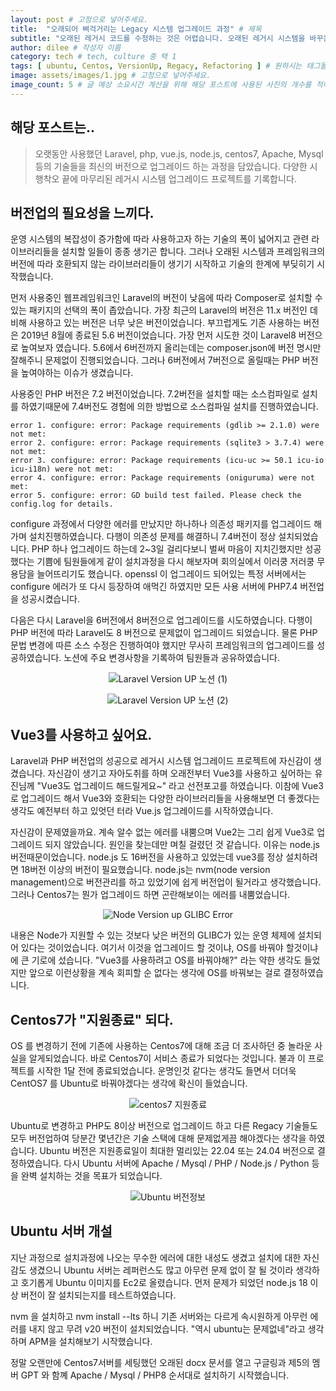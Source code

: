 ```yaml
---
layout: post # 고정으로 넣어주세요.
title:  "오래되어 삐걱거리는 Legacy 시스템 업그레이드 과정" # 제목
subtitle: "오래된 레거시 코드를 수정하는 것은 어렵습니다. 오래된 레거시 시스템을 바꾸는 것은 더 어렵습니다. 사용하고 있는 오래된 시스템을 더 오래되고 고장나기 전에 최신의 시스템으로 업그레이드 한 경험을 기술하였습니다." # 소제목으로 글 목록에서 타이틀 아래에 표기됩니다.
author: dilee # 작성자 이름
category: tech # tech, culture 중 택 1
tags: [ ubuntu, Centos, VersionUp, Regacy, Refactoring ] # 원하시는 태그들을 2~6개 넣어주세요. (띄어쓰기 X)
image: assets/images/1.jpg # 고정으로 넣어주세요.
image_count: 5 # 글 예상 소요시간 계산을 위해 해당 포스트에 사용된 사진의 개수를 적어주세요.
---
```


<!--
개요와 중제목 사이에는 한줄 띄워주시고, 중제목과 중제목 사이에는 두줄 띄워주세요.
문단을 나눌때는 한줄 띄워주세요.
-->

## 해당 포스트는..
> 오랫동안 사용했던 Laravel, php, vue.js, node.js, centos7, Apache, Mysql 등의 기술들을 최신의 버전으로 업그레이드 하는 과정을 담았습니다. 다양한 시행착오 끝에 마무리된 레거시 시스템 업그레이드 프로젝트를 기록합니다.

## 버전업의 필요성을 느끼다.
운영 시스템의 복잡성이 증가함에 따라 사용하고자 하는 기술의 폭이 넓어지고 관련 라이브러리들을 설치할 일들이 종종 생기곤 합니다. 그러나 오래된 시스템과 프레임워크의 버전에 따라 호환되지 않는 라이브러리들이 생기기 시작하고 기술의 한계에 부딪히기 시작했습니다.

먼저 사용중인 웹프레임워크인 Laravel의 버전이 낮음에 따라 Composer로 설치할 수 있는 패키지의 선택의 폭이 좁았습니다. 가장 최근의 Laravel의 버전은 11.x 버전인 데 비해 사용하고 있는 버전은 너무 낮은 버전이었습니다. 부끄럽게도 기존 사용하는 버전은 2019년 8월에 종료된 5.6 버전이었습니다. 가장 먼저 시도한 것이 Laravel8 버전으로 높여보자 였습니다. 5.6에서 6버전까지 올리는데는
composer.json에 버전 명시만 잘해주니 문제없이 진행되었습니다. 그러나 6버전에서 7버전으로 올릴때는 PHP 버전을 높여야하는 이슈가 생겼습니다.

사용중인 PHP 버전은 7.2 버전이었습니다. 7.2버전을 설치할 때는 소스컴파일로 설치를 하였기때문에 7.4버전도 경험에 의한 방법으로 소스컴파일 설치를 진행하였습니다.
```
error 1. configure: error: Package requirements (gdlib >= 2.1.0) were not met:
error 2. configure: error: Package requirements (sqlite3 > 3.7.4) were not met:
error 3. configure: error: Package requirements (icu-uc >= 50.1 icu-io icu-i18n) were not met:
error 4. configure: error: Package requirements (oniguruma) were not met:
error 5. configure: error: GD build test failed. Please check the config.log for details.
```
configure 과정에서 다양한 에러를 만났지만 하나하나 의존성 패키지를 업그레이드 해가며 설치진행하였습니다. 다행이 의존성 문제를 해결하니 7.4버전이 정상 설치되었습니다. PHP 하나 업그레이드 하는데 2~3일 걸리다보니 벌써 마음이 지치긴했지만 성공했다는 기쁨에 팀원들에게 같이 설치과정을 다시 해보자며 회의실에서 이러쿵 저러쿵 무용담을 늘어뜨리기도 했습니다. openssl 이 업그레이드 되어있는 특정 서버에서는 configure 에러가 또 다시 등장하여 애먹긴 하였지만 모든 사용 서버에 PHP7.4 버전업을 성공시켰습니다.

다음은 다시 Laravel을 6버전에서 8버전으로 업그레이드를 시도하였습니다. 다행이 PHP 버전에 따라 Laravel도 8 버전으로 문제없이 업그레이드 되었습니다. 물론 PHP 문법 변경에 따른 소스 수정은 진행하여야 했지만 무사히 프레임워크의 업그레이드를 성공하였습니다. 노션에 주요 변경사항을 기록하여 팀원들과 공유하였습니다.

<p style="text-align: center;">
  <img src="/boosters-tech-blog/assets/images/2024-09/post8-change-regacy-refactoring(1).png" alt="Laravel Version UP 노션 (1)">
</p>
<p style="text-align: center;">
  <img src="/boosters-tech-blog/assets/images/2024-09/post8-change-regacy-refactoring(2).png" alt="Laravel Version UP 노션 (2)">
</p>


## Vue3를 사용하고 싶어요.

Laravel과 PHP 버전업의 성공으로 레거시 시스템 업그레이드 프로젝트에 자신감이 생겼습니다. 자신감이 생기고 자아도취를 하며 오래전부터 Vue3를 사용하고 싶어하는 유진님께 "Vue3도 업그레이드 해드릴게요~" 라고 선전포고를 하였습니다. 이참에 Vue3로 업그레이드 해서 Vue3와 호환되는 다양한 라이브러리들을 사용해보면 더 좋겠다는 생각도 예전부터 하고 있엇던 터라 Vue.js 업그레이드를 시작하였습니다.

자신감이 문제였을까요. 계속 알수 없는 에러를 내뿜으며 Vue2는 그리 쉽게 Vue3로 업그레이드 되지 않았습니다. 원인을 찾는데만 며칠 걸렸던 것 같습니다. 이유는 node.js 버전때문이었습니다. node.js 도 16버전을 사용하고 있었는데 vue3를 정상 설치하려면 18버전 이상의 버전이 필요했습니다. node.js는 nvm(node version management)으로 버전관리를 하고 있었기에 쉽게 버전업이 될거라고 생각했습니다. 그러나 Centos7는 뭔가 업그레이드 하면 곤란해보이는 에러를 내뿜었습니다.

<p style="text-align: center;">
  <img src="/boosters-tech-blog/assets/images/2024-09/post8-change-regacy-refactoring(3).png" alt="Node Version up GLIBC Error">
</p>

내용은 Node가 지원할 수 있는 것보다 낮은 버전의 GLIBC가 있는 운영 체제에 설치되어 있다는 것이었습니다. 여기서 이것을 업그레이드 할 것이냐, OS를 바꿔야 할것이냐에 큰 기로에 섰습니다. "Vue3를 사용하려고 OS를 바꿔야해?" 라는 약한 생각도 들었지만 앞으로 이런상황을 계속 회피할 순 없다는 생각에 OS를 바꿔보는 걸로 결정하였습니다.

## Centos7가 "지원종료" 되다.
OS 를 변경하기 전에 기존에 사용하는 Centos7에 대해 조금 더 조사하던 중 놀라운 사실을 알게되었습니다. 바로 Centos7이 서비스 종료가 되었다는 것입니다. 불과 이 프로젝트를 시작한 1달 전에 종료되었습니다. 운명인것 같다는 생각도 들면서 더더욱 CentOS7 를 Ubuntu로 바꿔야겠다는 생각에 확신이 들었습니다.

<p style="text-align: center;">
  <img src="/boosters-tech-blog/assets/images/2024-09/post8-change-regacy-refactoring(4).png" alt="centos7 지원종료">
</p>

Ubuntu로 변경하고 PHP도 8이상 버전으로 업그레이드 하고 다른 Regacy 기술들도 모두 버전업하여 당분간 몇년간은 기술 스택에 대해 문제없게끔 해야겠다는 생각을 하였습니다. Ubuntu 버전은 지원종료일이 최대한 멀리있는 22.04 또는 24.04 버전으로 결정하였습니다. 다시 Ubuntu 서버에 Apache / Mysql / PHP / Node.js / Python 등을 완벽 설치하는 것을 목표가 되었습니다.

<p style="text-align: center;">
  <img src="/boosters-tech-blog/assets/images/2024-09/post8-change-regacy-refactoring(5).png" alt="Ubuntu 버전정보">
</p>


## Ubuntu 서버 개설
지난 과정으로 설치과정에 나오는 무수한 에러에 대한 내성도 생겼고 설치에 대한 자신감도 생겼으니 Ubuntu 서버는 레퍼런스도 많고 아무런 문제 없이 잘 될 것이라 생각하고 호기롭게 Ubuntu 이미지를 Ec2로 올렸습니다. 먼저 문제가 되었던 node.js 18 이상 버전이 잘 설치되는지를 테스트하였습니다.

nvm 을 설치하고 nvm install --lts 하니 기존 서버와는 다르게 속시원하게 아무런 에러를 내지 않고 무려 v20 버전이 설치되었습니다. "역시 ubuntu는 문제없네"라고 생각하며 APM을 설치해보기 시작했습니다.

정말 오랜만에 Centos7서버를 세팅했던 오래된 docx 문서를 열고 구글링과 제5의 멤버 GPT 와 함꼐 Apache / Mysql / PHP8 순서대로 설치하기 시작했습니다. 
